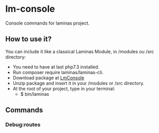 # lm-console
Console commands for laminas project.

## How to use it?
You can include it like a classical Laminas Module, in /modules ou /src directory:
* You need to have at last php7.3 installed.
* Run composer require laminas/laminas-cli.
* Download package at [LmConsole](https://github.com/clymate/lm-console/archive/master.zip)
* Unzip package and insert it in your /modules or /src directory.
* At the root of your project, type in your terminal:
    * $ bin/laminas

## Commands
### Debug:routes